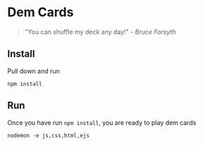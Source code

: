 # Dem Cards

> "You can shuffle my deck any day!" *- Bruce Forsyth*

## Install

Pull down and run 

    npm install

## Run

Once you have run `npm install`, you are ready to play dem cards

    nodemon -e js,css,html,ejs